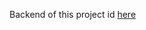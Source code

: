 Backend of this project id <a href="https://github.com/ankitsingh0112/Project-Management-System-Backend">here</a>
